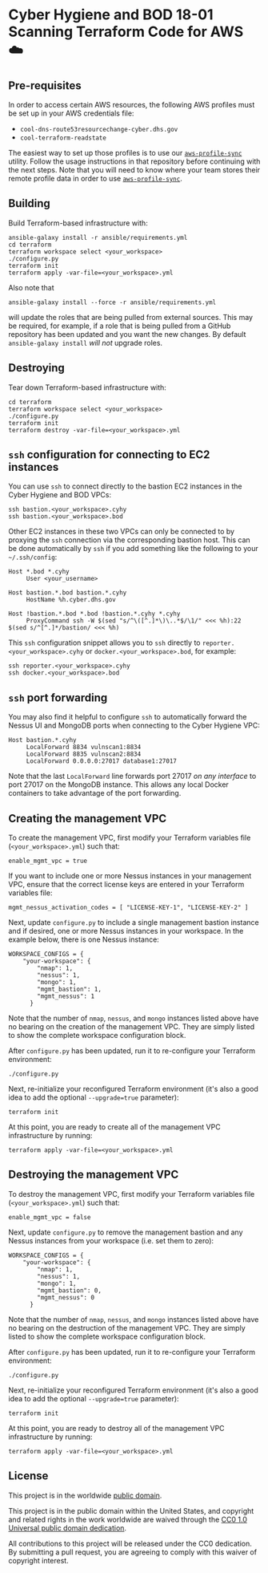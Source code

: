 # Cyber Hygiene and BOD 18-01 Scanning Terraform Code for AWS ☁️ #

## Pre-requisites ##

In order to access certain AWS resources, the following AWS profiles must be
set up in your AWS credentials file:

* `cool-dns-route53resourcechange-cyber.dhs.gov`
* `cool-terraform-readstate`

The easiest way to set up those profiles is to use our
[`aws-profile-sync`](https://github.com/cisagov/aws-profile-sync) utility.
Follow the usage instructions in that repository before continuing with the
next steps.  Note that you will need to know where your team stores their
remote profile data in order to use
[`aws-profile-sync`](https://github.com/cisagov/aws-profile-sync).

## Building ##

Build Terraform-based infrastructure with:

```console
ansible-galaxy install -r ansible/requirements.yml
cd terraform
terraform workspace select <your_workspace>
./configure.py
terraform init
terraform apply -var-file=<your_workspace>.yml
```

Also note that

```console
ansible-galaxy install --force -r ansible/requirements.yml
```

will update the roles that are being pulled from external sources.  This
may be required, for example, if a role that is being pulled from a
GitHub repository has been updated and you want the new changes.  By
default `ansible-galaxy install` _will not_ upgrade roles.

## Destroying ##

Tear down Terraform-based infrastructure with:

```console
cd terraform
terraform workspace select <your_workspace>
./configure.py
terraform init
terraform destroy -var-file=<your_workspace>.yml
```

## `ssh` configuration for connecting to EC2 instances ##

You can use `ssh` to connect directly to the bastion EC2 instances in the
Cyber Hygiene and BOD VPCs:

```console
ssh bastion.<your_workspace>.cyhy
ssh bastion.<your_workspace>.bod
```

Other EC2 instances in these two VPCs can only be connected to by
proxying the `ssh` connection via the corresponding bastion host.
This can be done automatically by `ssh` if you add something like the
following to your `~/.ssh/config`:

```console
Host *.bod *.cyhy
     User <your_username>

Host bastion.*.bod bastion.*.cyhy
     HostName %h.cyber.dhs.gov

Host !bastion.*.bod *.bod !bastion.*.cyhy *.cyhy
     ProxyCommand ssh -W $(sed "s/^\([^.]*\)\..*$/\1/" <<< %h):22 $(sed s/^[^.]*/bastion/ <<< %h)
```

This `ssh` configuration snippet allows you to `ssh` directly to
`reporter.<your_workspace>.cyhy` or `docker.<your_workspace>.bod`,
for example:

```console
ssh reporter.<your_workspace>.cyhy
ssh docker.<your_workspace>.bod
```

## `ssh` port forwarding ##

You may also find it helpful to configure `ssh` to automatically
forward the Nessus UI and MongoDB ports when connecting to the Cyber
Hygiene VPC:

```console
Host bastion.*.cyhy
     LocalForward 8834 vulnscan1:8834
     LocalForward 8835 vulnscan2:8834
     LocalForward 0.0.0.0:27017 database1:27017
```

Note that the last `LocalForward` line forwards port 27017 *on any
interface* to port 27017 on the MongoDB instance.  This allows any
local Docker containers to take advantage of the port forwarding.

## Creating the management VPC ##

To create the management VPC, first modify your Terraform variables file
(`<your_workspace>.yml`) such that:

```console
enable_mgmt_vpc = true
```

If you want to include one or more Nessus instances in your management VPC,
ensure that the correct license keys are entered in your Terraform variables
file:

```console
mgmt_nessus_activation_codes = [ "LICENSE-KEY-1", "LICENSE-KEY-2" ]
```

Next, update `configure.py` to include a single management bastion instance and
if desired, one or more Nessus instances in your workspace.  In the example
below, there is one Nessus instance:

```console
WORKSPACE_CONFIGS = {
    "your-workspace": {
        "nmap": 1,
        "nessus": 1,
        "mongo": 1,
        "mgmt_bastion": 1,
        "mgmt_nessus": 1
      }
```

Note that the number of `nmap`, `nessus`, and `mongo` instances listed above
have no bearing on the creation of the management VPC.  They are simply listed
to show the complete workspace configuration block.

After `configure.py` has been updated, run it to re-configure your Terraform
environment:

```console
./configure.py
```

Next, re-initialize your reconfigured Terraform environment (it's also a good
idea to add the optional `--upgrade=true` parameter):

```console
terraform init
```

At this point, you are ready to create all of the management VPC infrastructure
by running:

```console
terraform apply -var-file=<your_workspace>.yml
```

## Destroying the management VPC ##

To destroy the management VPC, first modify your Terraform variables file
(`<your_workspace>.yml`) such that:

```console
enable_mgmt_vpc = false
```

Next, update `configure.py` to remove the management bastion and any Nessus
instances from your workspace (i.e. set them to zero):

```console
WORKSPACE_CONFIGS = {
    "your-workspace": {
        "nmap": 1,
        "nessus": 1,
        "mongo": 1,
        "mgmt_bastion": 0,
        "mgmt_nessus": 0
      }
```

Note that the number of `nmap`, `nessus`, and `mongo` instances listed above
have no bearing on the destruction of the management VPC.  They are simply
listed to show the complete workspace configuration block.

After `configure.py` has been updated, run it to re-configure your Terraform
environment:

```console
./configure.py
```

Next, re-initialize your reconfigured Terraform environment (it's also a good
idea to add the optional `--upgrade=true` parameter):

```console
terraform init
```

At this point, you are ready to destroy all of the management VPC
infrastructure by running:

```console
terraform apply -var-file=<your_workspace>.yml
```

## License ##

This project is in the worldwide [public domain](LICENSE.md).

This project is in the public domain within the United States, and
copyright and related rights in the work worldwide are waived through
the [CC0 1.0 Universal public domain
dedication](https://creativecommons.org/publicdomain/zero/1.0/).

All contributions to this project will be released under the CC0
dedication. By submitting a pull request, you are agreeing to comply
with this waiver of copyright interest.

